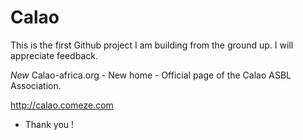 Calao
=====
This is the first Github project I am building from the ground up. I will appreciate feedback.

*New* Calao-africa.org - New home - Official page of the Calao ASBL Association.

http://calao.comeze.com

- Thank you !
